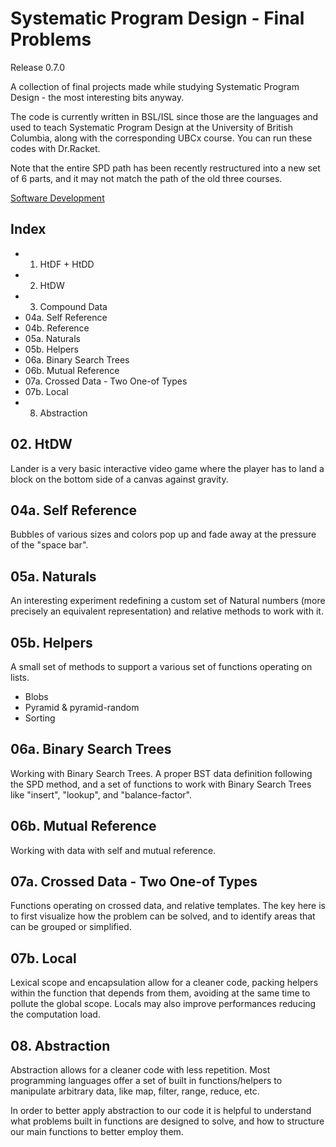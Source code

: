 # Systematic Program Design - Final Problems
Release 0.7.0

A collection of final projects made while studying Systematic Program Design - the most interesting bits anyway.

The code is currently written in BSL/ISL since those are the languages and used to teach Systematic Program Design at the University of British Columbia, along with the corresponding UBCx course. You can run these codes with Dr.Racket.

Note that the entire SPD path has been recently restructured into a new set of 6 parts, and it may not match the path of the old three courses.

[Software Development](https://www.edx.org/micromasters/software-development)

## Index
- 01.  HtDF + HtDD
- 02.  HtDW
- 03.  Compound Data
- 04a. Self Reference
- 04b. Reference
- 05a. Naturals
- 05b. Helpers
- 06a. Binary Search Trees
- 06b. Mutual Reference
- 07a. Crossed Data - Two One-of Types
- 07b. Local
- 08.  Abstraction

## 02. HtDW
Lander is a very basic interactive video game where the player has to land a block on the bottom side of a canvas against gravity.

## 04a. Self Reference
Bubbles of various sizes and colors pop up and fade away at the pressure of the "space bar".

## 05a. Naturals
An interesting experiment redefining a custom set of Natural numbers (more precisely an equivalent representation) and relative methods to work with it.

## 05b. Helpers
A small set of methods to support a various set of functions operating on lists.
- Blobs
- Pyramid & pyramid-random
- Sorting

## 06a. Binary Search Trees
Working with Binary Search Trees. A proper BST data definition following the SPD method, and a set of functions to work with Binary Search Trees like "insert", "lookup", and "balance-factor".

## 06b. Mutual Reference
Working with data with self and mutual reference.

## 07a. Crossed Data - Two One-of Types
Functions operating on crossed data, and relative templates. The key here is to first visualize how the problem can be solved, and to identify areas that can be grouped or simplified.

## 07b. Local
Lexical scope and encapsulation allow for a cleaner code, packing helpers within the function that depends from them, avoiding at the same time to pollute the global scope. Locals may also improve performances reducing the computation load.

## 08. Abstraction
Abstraction allows for a cleaner code with less repetition. Most programming languages offer a set of built in functions/helpers to manipulate arbitrary data, like map, filter, range, reduce, etc.

In order to better apply abstraction to our code it is helpful to understand what problems built in functions are designed to solve, and how to structure our main functions to better employ them.
